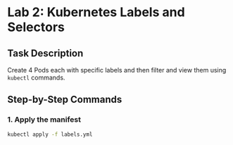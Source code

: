# Lab 2: Kubernetes Labels and Selectors

## Task Description

Create 4 Pods each with specific labels and then filter and view them using `kubectl` commands.

## Step-by-Step Commands

### 1. Apply the manifest

```bash
kubectl apply -f labels.yml
